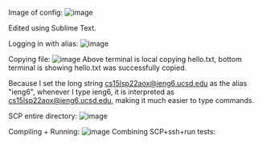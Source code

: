 Image of config: ![image](https://user-images.githubusercontent.com/13767574/169225853-48f0bd5f-1763-4bd8-b116-4d852e1a1c18.png)

Edited using Sublime Text.

Logging in with alias: ![image](https://user-images.githubusercontent.com/13767574/169226003-30f3daf9-c9f4-4a40-934d-e36af442b99d.png)

Copying file:
![image](https://user-images.githubusercontent.com/13767574/169228054-fb3857c9-874e-4f37-ad00-2f5a0001a3fb.png)
Above terminal is local copying hello.txt, bottom terminal is showing hello.txt was successfully copied.

Because I set the long string cs15lsp22aox@ieng6.ucsd.edu as the alias "ieng6", whenever I type ieng6, it is interpreted as cs15lsp22aox@ieng6.ucsd.edu, making it much easier to type commands.


SCP entire directory:
![image](https://user-images.githubusercontent.com/13767574/169230630-4c5b9556-aedb-47c1-bc4f-d606bbb3be12.png)

Compiling + Running:
![image](https://user-images.githubusercontent.com/13767574/169231654-673e909a-dd6a-4203-b177-bfe2b270eb48.png)
Combining SCP+ssh+run tests:

